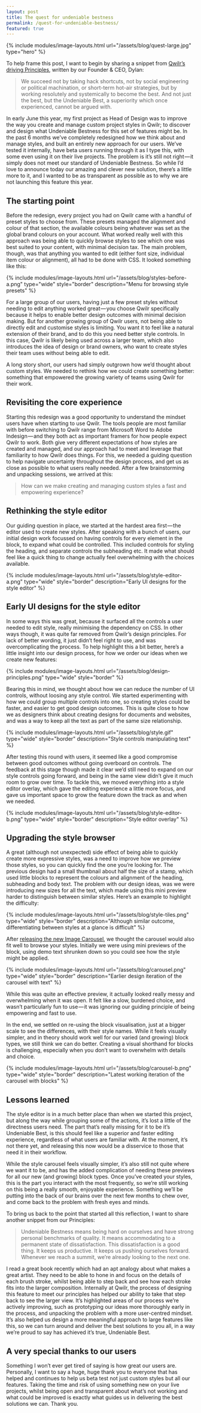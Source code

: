 ```yaml
---
layout: post
title: The quest for undeniable bestness
permalink: /quest-for-undeniable-bestness/
featured: true
---
```


{% include modules/image-layouts.html url="/assets/blog/quest-large.jpg" type="hero" %}

To help frame this post, I want to begin by sharing a snippet from [Qwilr’s driving Principles](https://pages.qwilr.com/gTndRdDyT7mY), written by our Founder & CEO, Dylan:

> We succeed not by taking hack shortcuts, not by social engineering or political machination, or short-term hot-air strategies, but by working resolutely and systemically to become the best. And not just the best, but the Undeniable Best, a superiority which once experienced, cannot be argued with.

In early June this year, my first project as Head of Design was to improve the way you create and manage custom project styles in Qwilr; to discover and design what Undeniable Bestness for this set of features might be. In the past 6 months we’ve completely redesigned how we think about and manage styles, and built an entirely new approach for our users. We’ve tested it internally, have beta users running through it as I type this, with some even using it on their live projects. The problem is it’s still not right — it simply does not meet our standard of Undeniable Bestness. So while I’d love to announce today our amazing and clever new solution, there’s a little more to it, and I wanted to be as transparent as possible as to why we are not launching this feature this year.

## The starting point

Before the redesign, every project you had on Qwilr came with a handful of preset styles to choose from. These presets managed the alignment and colour of that section, the available colours being whatever was set as the global brand colours on your account. What worked really well with this approach was being able to quickly browse styles to see which one was best suited to your content, with minimal decision tax. The main problem, though, was that anything you wanted to edit (either font size, individual item colour or alignment), all had to be done with CSS. It looked something like this:

{% include modules/image-layouts.html url="/assets/blog/styles-before-a.png" type="wide" style="border" description="Menu for browsing style presets" %}

For a large group of our users, having just a few preset styles without needing to edit anything worked great — you choose Qwilr specifically because it helps to enable better design outcomes with minimal decision making. But for another growing group of Qwilr users, not being able to directly edit and customise styles is limiting. You want it to feel like a natural extension of their brand, and to do this you need better style controls. In this case, Qwilr is likely being used across a larger team, which also introduces the idea of design or brand owners, who want to create styles their team uses without being able to edit.

A long story short, our users had simply outgrown how we’d thought about custom styles. We needed to rethink how we could create something better: something that empowered the growing variety of teams using Qwilr for their work.

## Revisiting the core experience

Starting this redesign was a good opportunity to understand the mindset users have when starting to use Qwilr. The tools people are most familiar with before switching to Qwilr range from Microsoft Word to Adobe Indesign — and they both act as important framers for how people expect Qwilr to work. Both give very different expectations of how styles are created and managed, and our approach had to meet and leverage that familiarity to how Qwilr does things. For this, we needed a guiding question to help navigate uncertainty throughout the design process, and get us as close as possible to what users really needed. After a few brainstorming and unpacking sessions, we arrived at this:

> How can we make creating and managing custom styles a fast and empowering experience?

## Rethinking the style editor

Our guiding question in place, we started at the hardest area first — the editor used to create new styles. After speaking with a bunch of users, our initial design work focussed on having controls for every element in the block, to expand what could be controlled. This included controls for styling the heading, and separate controls the subheading etc. It made what should feel like a quick thing to change actually feel overwhelming with the choices available.

{% include modules/image-layouts.html url="/assets/blog/style-editor-a.png" type="wide" style="border" description="Early UI designs for the style editor" %}

## Early UI designs for the style editor

In some ways this was great, because it surfaced all the controls a user needed to edit style, really minimising the dependency on CSS. In other ways though, it was quite far removed from Qwilr’s design principles. For lack of better wording, it just didn’t feel right to use, and was overcomplicating the process. To help highlight this a bit better, here’s a little insight into our design process, for how we order our ideas when we create new features:

{% include modules/image-layouts.html url="/assets/blog/design-principles.png" type="wide" style="border" %}

Bearing this in mind, we thought about how we can reduce the number of UI controls, without loosing any style control. We started experimenting with how we could group multiple controls into one, so creating styles could be faster, and easier to get good design outcomes. This is quite close to how we as designers think about creating designs for documents and websites, and was a way to keep all the text as part of the same size relationship.

{% include modules/image-layouts.html url="/assets/blog/style.gif" type="wide" style="border" description="Style controls manipulating text" %}

After testing this round with users, it seemed like a good compromise between good outcomes without going overboard on controls. The feedback at this stage though made it clear we’d still need to expand on our style controls going forward, and being in the same view didn’t give it much room to grow over time. To tackle this, we moved everything into a style editor overlay, which gave the editing experience a little more focus, and gave us important space to grow the feature down the track as and when we needed.

{% include modules/image-layouts.html url="/assets/blog/style-editor-b.png" type="wide" style="border" description="Style editor overlay" %}

## Upgrading the style browser

A great (although not unexpected) side effect of being able to quickly create more expressive styles, was a need to improve how we preview those styles, so you can quickly find the one you’re looking for. The previous design had a small thumbnail about half the size of a stamp, which used little blocks to represent the colours and alignment of the heading, subheading and body text. The problem with our design ideas, was we were introducing new sizes for all the text, which made using this mini preview harder to distinguish between similar styles. Here’s an example to highlight the difficulty:

{% include modules/image-layouts.html url="/assets/blog/style-tiles.png" type="wide" style="border" description="Although similar outcome, differentiating between styles at a glance is difficult" %}

After [releasing the new Image Carousel](https://medium.com/@dominosebastian/introducing-our-all-new-image-carousel-e428d5547849), we thought the carousel would also fit well to browse your styles. Initially we were using mini previews of the block, using demo text shrunken down so you could see how the style might be applied.

{% include modules/image-layouts.html url="/assets/blog/carousel.png" type="wide" style="border" description="Earlier design iteration of the carousel with text" %}

While this was quite an effective preview, it actually looked really messy and overwhelming when it was open. It felt like a slow, burdened choice, and wasn’t particularly fun to use — it was ignoring our guiding principle of being empowering and fast to use.

In the end, we settled on re-using the block visualisation, just at a bigger scale to see the differences, with their style names. While it feels visually simpler, and in theory should work well for our varied (and growing) block types, we still think we can do better. Creating a visual shorthand for blocks is challenging, especially when you don’t want to overwhelm with details and choice.

{% include modules/image-layouts.html url="/assets/blog/carousel-b.png" type="wide" style="border" description="Latest working iteration of the carousel with blocks" %}

## Lessons learned

The style editor is in a much better place than when we started this project, but along the way while grouping some of the actions, it’s lost a little of the directness users need. The part that’s really missing for it to be it’s Undeniable Best, is this should feel like a superior and faster editing experience, regardless of what users are familiar with. At the moment, it’s not there yet, and releasing this now would be a disservice to those that need it in their workflow.

While the style carousel feels visually simpler, it’s also still not quite where we want it to be, and has the added complication of needing these previews for all our new (and growing) block types. Once you’ve created your styles, this is the part you interact with the most frequently, so we’re still working on this being a really smooth, enjoyable experience. Something we’ll be putting into the back of our brains over the next few months to chew over, and come back to the problem with fresh eyes and minds.

To bring us back to the point that started all this reflection, I want to share another snippet from our Principles:

> Undeniable Bestness means being hard on ourselves and have strong personal benchmarks of quality. It means accommodating to a permanent state of dissatisfaction. This dissatisfaction is a good thing. It keeps us productive. It keeps us pushing ourselves forward. Whenever we reach a summit, we’re already looking to the next one.

I read a great book recently which had an apt analogy about what makes a great artist. They need to be able to hone in and focus on the details of each brush stroke, whilst being able to step back and see how each stroke fits into the larger composition. Internally at Qwilr, the process of designing this feature to meet our principles has helped our ability to take that step back to see the larger view. It’s highlighted areas of our process we’re actively improving, such as prototyping our ideas more thoroughly early in the process, and unpacking the problem with a more user-centred mindset. It’s also helped us design a more meaningful approach to large features like this, so we can turn around and deliver the best solutions to you all, in a way we’re proud to say has achieved it’s true, Undeniable Best.

## A very special thanks to our users

Something I won’t ever get tired of saying is how great our users are. Personally, I want to say a huge, huge thank you to everyone that has helped and continues to help us beta test not just custom styles but all our features. Taking the time and risk of using something new on your live projects, whilst being open and transparent about what’s not working and what could be improved is exactly what guides us in delivering the best solutions we can. Thank you.
